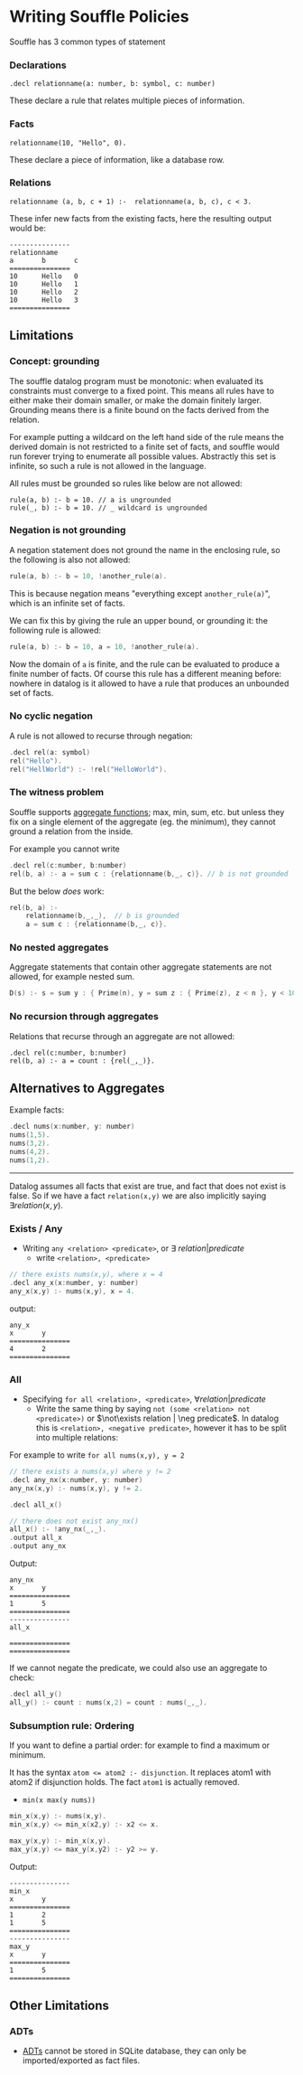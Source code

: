 
# Writing Souffle Policies

Souffle has 3 common types of statement

### Declarations

```
.decl relationname(a: number, b: symbol, c: number)
```

These declare a rule that relates multiple pieces of information.

### Facts


```
relationname(10, "Hello", 0).
```

These declare a piece of information, like a database row.

### Relations

```
relationname (a, b, c + 1) :-  relationname(a, b, c), c < 3.
```

These infer new facts from the existing facts, here the resulting output would be:

```
---------------
relationname
a       b       c
===============
10      Hello   0
10      Hello   1
10      Hello   2
10      Hello   3
===============
```


## Limitations

### Concept: grounding

The souffle datalog program must be monotonic: when evaluated its constraints must converge to a fixed point. This means all
rules have to either make their domain smaller, or make the domain finitely larger. Grounding means there is a finite
bound on the facts derived from the relation.  

For example putting a wildcard on the left hand side of the rule means the derived domain is not restricted to a finite set of
facts, and souffle would run forever trying to enumerate all possible values. Abstractly this set is infinite, so such
a rule is not allowed in the language.

All rules must be grounded so rules like below are not allowed:

```
rule(a, b) :- b = 10. // a is ungrounded
rule(_, b) :- b = 10. // _ wildcard is ungrounded
```

### Negation is not grounding

A negation statement does not ground the name in the enclosing rule, so the
following is also not allowed:


```c
rule(a, b) :- b = 10, !another_rule(a).
```

This is because negation means "everything except `another_rule(a)`", which is an infinite set of facts.

We can fix this by giving the rule an upper bound, or grounding it: the following rule is allowed:

```c
rule(a, b) :- b = 10, a = 10, !another_rule(a).
```

Now the domain of `a` is finite, and the rule can be evaluated to produce a finite number of facts. Of course this
rule has a different meaning before: nowhere in datalog is it allowed to have a rule that produces an unbounded set of
facts.

### No cyclic negation

A rule is not allowed to recurse through negation:

```c
.decl rel(a: symbol)
rel("Hello").
rel("HellWorld") :- !rel("HelloWorld").
```

### The witness problem

Souffle supports [aggregate functions](https://souffle-lang.github.io/aggregates);
max, min, sum, etc. but unless they fix on
a single element of the aggregate (eg. the minimum), they cannot ground
a relation from the inside.

For example you cannot write

```c
.decl rel(c:number, b:number)
rel(b, a) :- a = sum c : {relationname(b,_, c)}. // b is not grounded
```

But the below _does_ work:

```c
rel(b, a) :-
    relationname(b,_,_),  // b is grounded
    a = sum c : {relationname(b,_, c)}.
```

### No nested aggregates

Aggregate statements that contain other aggregate statements are not allowed,
for example nested sum.

```c
D(s) :- s = sum y : { Prime(n), y = sum z : { Prime(z), z < n }, y < 10 }.
```

### No recursion through aggregates

Relations that recurse through an aggregate are not allowed:

```
.decl rel(c:number, b:number)
rel(b, a) :- a = count : {rel(_,_)}.
```

## Alternatives to Aggregates


Example facts:
```c
.decl nums(x:number, y: number)
nums(1,5).
nums(3,2).
nums(4,2).
nums(1,2).
```

---

Datalog assumes all facts that exist are true, and fact that does not exist is false.
So if we have a fact `relation(x,y)` we are also implicitly saying $\exists relation(x,y)$.

### Exists / Any

- Writing `any <relation> <predicate>`, or $\exists\: relation | predicate$
    - write `<relation>, <predicate>`

```c
// there exists nums(x,y), where x = 4
.decl any_x(x:number, y: number)
any_x(x,y) :- nums(x,y), x = 4.
```
output:
```
any_x
x       y
===============
4       2
===============
```

### All

- Specifying `for all <relation>, <predicate>`, $\forall relation | predicate$
    - Write the same thing by saying `not (some <relation> not <predicate>)` or $\not\exists relation | \neg predicate$.
      In datalog this is `<relation>, <negative predicate>`, however it has to be split into multiple relations:

For example to write `for all nums(x,y), y = 2`

```c
// there exists a nums(x,y) where y != 2
.decl any_nx(x:number, y: number)
any_nx(x,y) :- nums(x,y), y != 2.

.decl all_x()

// there does not exist any_nx()
all_x() :- !any_nx(_,_).
.output all_x
.output any_nx
```
Output:
```
any_nx
x       y
===============
1       5
===============
---------------
all_x

===============
===============
```

If we cannot negate the predicate, we could also use an aggregate to check:

```c
.decl all_y()
all_y() :- count : nums(x,2) = count : nums(_,_).
```


### Subsumption rule: Ordering

If you want to define a partial order: for example to find a maximum or minimum.

It has the syntax `atom <= atom2 :- disjunction`. It replaces atom1 with atom2 if disjunction holds. The fact `atom1` is
actually removed.

- `min(x max(y nums))`

```c
min_x(x,y) :- nums(x,y).
min_x(x,y) <= min_x(x2,y) :- x2 <= x.

max_y(x,y) :- min_x(x,y).
max_y(x,y) <= max_y(x,y2) :- y2 >= y.
```
Output:
```
---------------
min_x
x       y
===============
1       2
1       5
===============
---------------
max_y
x       y
===============
1       5
===============
```

## Other Limitations

### ADTs

- [ADTs](https://souffle-lang.github.io/types#algebraic-data-types-adt) cannot
    be stored in SQLite database, they can only be imported/exported as fact
    files.
